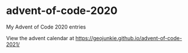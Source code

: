 # advent-of-code-2020
My Advent of Code 2020 entries

View the advent calendar at https://geojunkie.github.io/advent-of-code-2021/